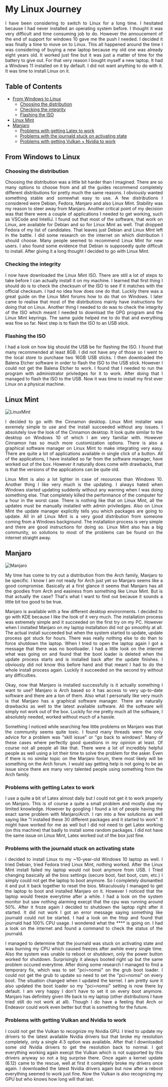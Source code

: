 # My Linux Journey
<p align="justify">
	I have been considering to switch to Linux for a long time. I hesitated because I had never installed an operating system before. I thought it was very difficult and time consuming job to do. However the annoucement of the end of support for windows 10 gave me the push I needed. I decided it was finally a time to move on to Linux. This all happened around the time I was considering of buying a new laptop because my old one was already eight years old. It worked just fine but it was just a matter of time for the battery to give out. For that very reason I bought myself a new laptop. It had a Windows 11 installed on it by default. I did not want anything to do with it. It was time to install Linux on it.
</p>

## Table of Contents
- <a href="#from-windows-to-linux">From Windows to Linux</a>
    - <a href="#choosing-the-distribution">Choosing the distribution</a>
    - <a href="#checking-the-integrity">Checking the integrity</a>
    - <a href="#flashing-the-iso">Flashing the ISO</a>
- <a href="#linux-mint">Linux Mint</a>
- <a href="#manjaro">Manjaro</a>
    - <a href="#problems-with-getting-latex-to-work">Problems with getting Latex to work</a>
    - <a href="#problems-with-the-journald-stuck-on-activating-state">Problems with the journald stuck on activating state</a>
    - <a href="#problems-with-getting-vulkan-and-nvidia-to-work">Problems with getting Vulkan + Nvidia to work</a>

## From Windows to Linux
### Choosing the distribution
<p align="justify">
	Choosing the distribution was a little bit harder than I imagined. There are so many options to choose from and all the guides recommend completely different distributions for pretty much the same reasons. I obviously wanted something stable and somewhat easy to use. A few distributions I considered were Debian, Fedora, Manjaro and also Linux Mint. Stability was my reason to steer away from Manjaro. Another critical point of my decision was that there were a couple of applications I needed to get working, such as VSCode and IntelliJ. I found out that most of the software, that work on Linux, are available for Debian and so for Linux Mint as well. That dropped Fedora of my list of candidates. That leaves just Debian and Linux Mint left in the battle. I did some research on the internet on which distribution I should choose. Many people seemed to recommend Linux Mint for new users. I also found some evidence that Debian is supposedly quite difficult to install. After giving it a long thought I decided to go with Linux Mint.
</p>

### Checking the integrity
<p align="justify">
    I now have downloaded the Linux Mint ISO. There are still a lot of steps to take before I can actually install it on my machine. I learned that first thing I should do is to check the checksum of the ISO to see if it matches with the official checksum. I had no idea how does one do that. Luckily there was a great guide on the Linux Mint forums how to do that on Windows. I later came to realise that most of the distributions mainly have instructions for doing that on Linux. Another thing I needed to do was to check the integrity of the ISO which meant I needed to download the GPG program and the Linux Mint keyrings. The same guide helped me to do that and everything was fine so far. Next step is to flash the ISO to an USB stick.
</p>

### Flashing the ISO
<p align="justify">
    I had a look on how big should the USB be for flashing the ISO. I found that many recommended at least 8GB. I did not have any of those so I went to the local store to purchase two 16GB USB sticks. I then downloaded the Balena Etcher software in order to flash the ISO to the USB stick. However I could not get the Balena Etcher to work. I found that I needed to run the program with administrator privledges for it to work. After doing that I managed to flash the ISO to the USB. Now it was time to install my first ever Linux on a physical machine.
</p>

## Linux Mint
![LinuxMint](https://img.shields.io/badge/Linux_Mint-87CF3E?style=flat&logo=linux-mint&logoColor=white)

<p align="justify">
	I decided to go with the Cinnamon desktop. Linux Mint installer was exremely simple to use and the install succeeded without any issues. I absolutely love the look of the Cinnamon desktop. It look quite similar to the desktop on Windows 10 of which I am very familiar with. However Cinnamon has so much more customization options. There is also a graphical software manager on Linux Mint to make integrating very easy. There are quite a lot of applications available in single click of a button. All of the applications, I have installed so far from the software manager, have worked out of the box. However it naturally does come with drawbacks, that is that the versions of the applications can be quite old.
</p>

<p align="justify">
	Linux Mint is also a lot lighter in case of resources than Windows 10. Another thing I like very much is the updating. I always hated when Windows started updating suddenly without any warning when I was doing something else. That completely killed the performance of the computer for a hour in the worst case. There is nothing like that on Linux Mint, all the updates must be manually installed with admin priviledges. Also on Linux Mint the update manager explicitly tells you which packages are going to update. All in all Linux Mint is a very good distribution from someone coming from a Windows background. The installation process is very simple and there are good instructions for doing so. Linux Mint also has a big community, so solutions to most of the problems can be found on the internet straight away.
</p>

## Manjaro
![Manjaro](https://img.shields.io/badge/Manjaro-35BF5C?style=flat&logo=Manjaro&logoColor=white)

<p align="justify">
    My time has come to try out a distribution from the Arch family, Manjaro to be specific. I know I am not ready for Arch just yet so Manjaro seems like a good compromise. Basically at a first glance it seems that Manjaro has all the goodies from Arch and easiness from something like Linux Mint. But is that actually the case? That's what I want to find out because it sounds a little bit too good to be true.
</p>

<p align="justify">
    Manjaro is available with a few different desktop environments. I decided to go with KDE because I like the look of it very much. The installation process was extremely simple and it succeeded on the first try on my PC. However when I installed Manjaro on my laptop installation did not go smoothly at all. The actual install succeeded but when the system started to update, update process got stuck for hours. There was really nothing else to do than to force shutdown the laptop. When I tried to open the laptop again I got a message that there was no bootloader. I had a little look on the internet what was going on and found that the boot loader is deleted when the update process starts and is installed back after the update finishes. I obviously did not know this before hand and that meant I had to do the whole install process again. Luckily it succeeded on the second try without any difficulties. 
</p>

<p align="justify">
    Okay, now that Manjaro is installed successfully is it actually something I want to use? Manjaro is Arch based so it has access to very up-to-date software and there are a ton of them. Also what I personally like very much is that Manjaro has a graphical software manager. There are naturally drawbacks as well to the latest available software. All the software will simply not work out of the box. Luckily for me pretty much all the software, I absolutely needed, worked without much of a hassle. 
</p>

<p align="justify">
	Something I noticed while searching few little problems on Manjaro was that the community seems quite toxic. I found many threads were the only advice for a problem was "skill issue" or "go back to windows". Many of these cases where perfectly good questions in my opinion at least. Of course not all people all like that. There were a lot of incredibly helpful people as well using a lot their time to solve the problem for the asker. Even if there is no similar topic on the Manjaro forum, there most likely will be something on the Arch forum. I would say getting help is not going to be an issue since there are many very talented people using something from the Arch family.
</p>

### Problems with getting Latex to work
<p align="justify">
	I use a quite a bit of Latex almost daily but I could not get it to work properly on Manjaro. This is of course a quite a small problem and mostly due my limited knowledge. However by googling I found a lot of people having the exact same problem with Manjaro/Arch. I ran into a few solutions as well saying like "I installed these 30 different packages and it started to work". It might have worked for me as well but I did not need to get Latex working (on this machine) that badly to install some random packages. I did not have the same issue on Linux Mint, Latex worked out of the box just fine.
</p>

### Problems with the journald stuck on activating state
<p align="justify">
    I decided to install Linux to my ~10-year-old Windows 10 laptop as well. I tried Debian, tried Fedora tried Linux Mint, nothing worked. After the Linux Mint install failed my laptop would not boot anymore from USB. I Tried changing basically all the bios settings (secure boot, fast boot, csm, etc.) I simply could not get the laptop to boot anymore. So I completely dismantled it and put it back together to reset the bios. Miraculously I managed to get the laptop to boot and installed Manjaro on it. However I noticed that the laptop would freeze everytime after a while. I had a look on the system monitor but saw nothing alarming execpt that the cpu was running around 50%. After it froze again I decided to shutdown the laptop right after it started. It did not work I got an error message saying something like journald could not be started. I had a look on the htop and found that journald had 100% CPU usage. I wondered what the **** is going on. I had a look on the internet and found a command to check the status of the journald.
</p>

<p align="justify">
    I managed to determine that the journald was stuck on activating state and was burning my CPU which caused freezes after awhile every single time. Also the system was unable to reboot or shutdown, only the power button worked for shutdown. Surprisingly it always booted right up but the same problem occured everytime. After doing some research I managed to find a temporary fix, which was to set "pci=nomsi" on the grub boot loader. I could not get the grub to update so need to set the "pci=nomsi" on every boot. The situation changed when I updated the kernel. I am pretty sure it also updated the boot loader so my "pci=nomsi" setting is now there by default. I am very happy I don't have to set it on every boot anymore. Manjaro has definitely given life back to my laptop (other distributions I have tried still do not work at all). Though I do have a feeling that Arch or Endeavor could work even better but that is something for the future.
</p>

### Problems with getting Vulkan and Nvidia to work
<p align="justify">
    I could not get the Vulkan to recognize my Nvidia GPU. I tried to update my drivers to the latest available Nvidia drivers but that broke my resolution completely, only a single 4:3 option was available. After that I downloaded some old Nvidia drivers to get the resolution back to normal. I got everything working again execpt the Vulkan which is not supported by this drivers anyway so not a big surprise there. Once again a kernel update (6.12) came to the rescue, well at first it completely broke my drivers once again. I downloaded the latest Nvidia drivers again but now after a reboot everything seemed to work just fine. Now the Vulkan is also recognizing my GPU but who knows how long will that last.
</p>

